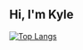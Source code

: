 ## Hi, I'm Kyle

[![Top Langs](https://github-readme-stats.vercel.app/api/top-langs/?username=kvs247)](https://github.com/kvs247/github-readme-stats)

<!--
**kvs247/kvs247** is a ✨ _special_ ✨ repository because its `README.md` (this file) appears on your GitHub profile.

Here are some ideas to get you started:

- 🔭 I’m currently working on ...
- 🌱 I’m currently learning ...
- 👯 I’m looking to collaborate on ...
- 🤔 I’m looking for help with ...
- 💬 Ask me about ...
- 📫 How to reach me: ...
- 😄 Pronouns: ...
- ⚡ Fun fact: ...
-->
